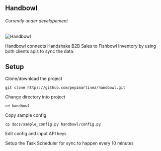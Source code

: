 ## Handbowl
###### Currently under developement
![Handbowl](https://i.imgur.com/cV5vVHn.png)




Handbowl connects Handshake B2B Sales to Fishbowl Inventory by using both clients apis to sync the data. 

## Setup
Clone/download the project

    git clone https://github.com/pepimartinez/handbowl.git

Change directory into project
    
    cd handbowl

Copy sample config

    cp docs/sample_config.py handbowl/config.py

Edit config and input API keys

Setup the Task Scheduler for sync to happen every 10 minutes
